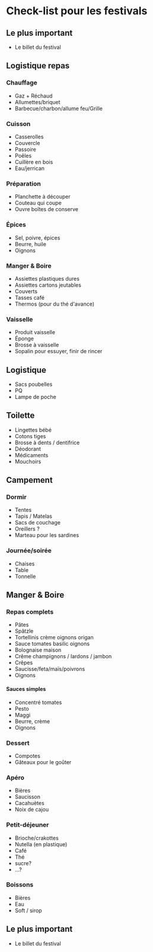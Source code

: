 Check-list pour les festivals
=============================


Le plus important
-----------------

 * Le billet du festival


Logistique repas
-----------------

### Chauffage ###

 * Gaz + Réchaud
 * Allumettes/briquet
 * Barbecue/charbon/allume feu/Grille

### Cuisson ###

 * Casserolles
 * Couvercle
 * Passoire
 * Poêles
 * Cuillère en bois
 * Eau/jerrican

### Préparation ###

 * Planchette à découper
 * Couteau qui coupe
 * Ouvre boîtes de conserve

### Épices ###

 * Sel, poivre, épices
 * Beurre, huile
 * Oignons

### Manger & Boire ###

 * Assiettes plastiques dures
 * Assiettes cartons jeutables
 * Couverts
 * Tasses café
 * Thermos (pour du thé d'avance)

### Vaisselle ###

 * Produit vaisselle
 * Éponge
 * Brosse à vaisselle
 * Sopalin pour essuyer, finir de rincer


Logistique
----------

 * Sacs poubelles
 * PQ
 * Lampe de poche


Toilette
--------

 * Lingettes bébé
 * Cotons tiges
 * Brosse à dents / dentifrice
 * Déodorant
 * Médicaments
 * Mouchoirs


Campement
---------

### Dormir ###

 * Tentes
 * Tapis / Matelas
 * Sacs de couchage
 * Oreillers ?
 * Marteau pour les sardines

### Journée/soirée ###

 * Chaises
 * Table
 * Tonnelle


Manger & Boire
--------------

### Repas complets ###

 * Pâtes
 * Spâtzle
 * Tortellinis crème oignons origan
 * Sauce tomates basilic oignons
 * Bolognaise maison
 * Crême champignons / lardons / jambon
 * Crêpes
 * Saucisse/feta/maïs/poivrons
 * Oignons

#### Sauces simples ####

 * Concentré tomates
 * Pesto
 * Maggi
 * Beurre, crème
 * Oignons

### Dessert ###

 * Compotes
 * Gâteaux pour le goûter

### Apéro ###

 * Bières
 * Saucisson
 * Cacahuètes
 * Noix de cajou

### Petit-déjeuner  ###

 * Brioche/crakottes
 * Nutella (en plastique)
 * Café
 * Thé
 * sucre?
 * ...?

### Boissons ###

 * Bières
 * Eau
 * Soft / sirop


Le plus important
-----------------

 * Le billet du festival

